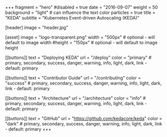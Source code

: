 +++
fragment = "hero"
#disabled = true
date = "2016-09-07"
weight = 50
background = "light" # can influence the text color
particles = true
title = "KEDA"
subtitle = "Kubernetes Event-driven Autoscaling (KEDA)"

[header]
  image = "header.jpg"

[asset]
  image = "logo-transparent.png"
  width = "500px" # optional - will default to image width
  #height = "150px" # optional - will default to image height

[[buttons]]
  text = "Deploying KEDA"
  url = "/deploy"
  color = "primary" # primary, secondary, success, danger, warning, info, light, dark, link - default: primary

[[buttons]]
  text = "Contributor Guide"
  url = "/contributing"
  color = "success" # primary, secondary, success, danger, warning, info, light, dark, link - default: primary

[[buttons]]
  text = "Architecture"
  url = "/architecture"
  color = "info" # primary, secondary, success, danger, warning, info, light, dark, link - default: primary

[[buttons]]
  text = "GitHub"
  url = "https://github.com/kedacore/keda"
  color = "dark" # primary, secondary, success, danger, warning, info, light, dark, link - default: primary
+++
